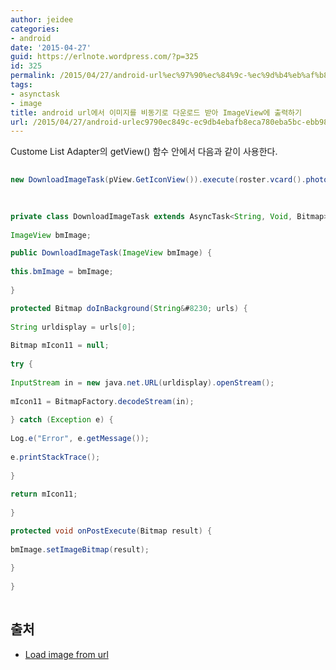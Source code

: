 ```yaml
---
author: jeidee
categories:
- android
date: '2015-04-27'
guid: https://erlnote.wordpress.com/?p=325
id: 325
permalink: /2015/04/27/android-url%ec%97%90%ec%84%9c-%ec%9d%b4%eb%af%b8%ec%a7%80%eb%a5%bc-%eb%b9%84%eb%8f%99%ea%b8%b0%eb%a1%9c-%eb%8b%a4%ec%9a%b4%eb%a1%9c%eb%93%9c-%eb%b0%9b%ec%95%84-imageview%ec%97%90-%ec%b6%9c%eb%a0%a5/
tags:
- asynctask
- image
title: android url에서 이미지를 비동기로 다운로드 받아 ImageView에 출력하기
url: /2015/04/27/android-urlec9790ec849c-ec9db4ebafb8eca780eba5bc-ebb984eb8f99eab8b0eba19c-eb8ba4ec9ab4eba19ceb939c-ebb09bec9584-imageviewec9790-ecb69ceba0a5
---
```


Custome List Adapter의 getView() 함수 안에서 다음과 같이 사용한다.

```java
  
new DownloadImageTask(pView.GetIconView()).execute(roster.vcard().photo());
  
```

```java
      
private class DownloadImageTask extends AsyncTask<String, Void, Bitmap> {
          
ImageView bmImage;

public DownloadImageTask(ImageView bmImage) {
              
this.bmImage = bmImage;
          
}

protected Bitmap doInBackground(String&#8230; urls) {
              
String urldisplay = urls[0];
              
Bitmap mIcon11 = null;
              
try {
                  
InputStream in = new java.net.URL(urldisplay).openStream();
                  
mIcon11 = BitmapFactory.decodeStream(in);
              
} catch (Exception e) {
                  
Log.e("Error", e.getMessage());
                  
e.printStackTrace();
              
}
              
return mIcon11;
          
}

protected void onPostExecute(Bitmap result) {
              
bmImage.setImageBitmap(result);
          
}
      
}
  
```

## 출처

  * [Load image from url](http://stackoverflow.com/questions/5776851/load-image-from-url)